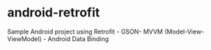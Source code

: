 # android-retrofit

Sample Android project using Retrofit - GSON- MVVM (Model-View-ViewModel) - Android Data Binding
